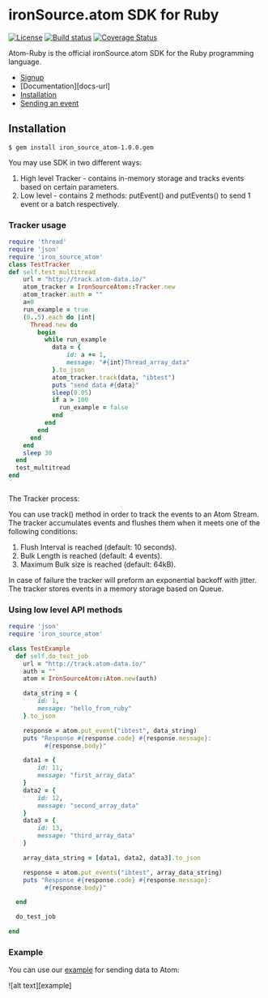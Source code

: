 # ironSource.atom SDK for Ruby
[![License][license-image]][license-url]
[![Build status][travis-image]][travis-url]
[![Coverage Status][coveralls-image]][coveralls-url]

Atom-Ruby is the official ironSource.atom SDK for the Ruby programming language.

- [Signup](https://atom.ironsrc.com/#/signup)
- [Documentation][docs-url]
- [Installation](#Installation)
- [Sending an event](#Tracker-usage)

## Installation
```gem
$ gem install iron_source_atom-1.0.0.gem
```

You may use SDK in two different ways:

1. High level Tracker - contains in-memory storage and tracks events based on certain parameters.
2. Low level - contains 2 methods: putEvent() and putEvents() to send 1 event or a batch respectively.

### Tracker usage

```ruby
require 'thread'
require 'json'
require 'iron_source_atom'
class TestTracker
def self.test_multitread
    url = "http://track.atom-data.io/"
    atom_tracker = IronSourceAtom::Tracker.new
    atom_tracker.auth = ""
    a=0
    run_example = true
    (0..5).each do |int|
      Thread.new do
        begin
          while run_example
            data = {
                id: a += 1,
                message: "#{int}Thread_array_data"
            }.to_json
            atom_tracker.track(data, "ibtest")
            puts "send data #{data}"
            sleep(0.05)
            if a > 100
              run_example = false
            end
          end
        end
      end
    end
    sleep 30
  end
  test_multitread
end
`
```

The Tracker process:

You can use track() method in order to track the events to an Atom Stream.
The tracker accumulates events and flushes them when it meets one of the following conditions:
 
1. Flush Interval is reached (default: 10 seconds).
2. Bulk Length is reached (default: 4 events).
3. Maximum Bulk size is reached (default: 64kB).

In case of failure the tracker will preform an exponential backoff with jitter.
The tracker stores events in a memory storage based on Queue.

### Using low level API methods

```ruby
require 'json'
require 'iron_source_atom'

class TestExample
  def self.do_test_job
    url = "http://track.atom-data.io/"
    auth = ""
    atom = IronSourceAtom::Atom.new(auth)

    data_string = {
        id: 1,
        message: "hello_from_ruby"
    }.to_json

    response = atom.put_event("ibtest", data_string)
    puts "Response #{response.code} #{response.message}:
          #{response.body}"

    data1 = {
        id: 11,
        message: "first_array_data"
    }
    data2 = {
        id: 12,
        message: "second_array_data"
    }
    data3 = {
        id: 13,
        message: "third_array_data"
    }

    array_data_string = [data1, data2, data3].to_json

    response = atom.put_events("ibtest", array_data_string)
    puts "Response #{response.code} #{response.message}:
          #{response.body}"

  end

  do_test_job

end
```

### Example

You can use our [example][example-url] for sending data to Atom:

![alt text][example]

[example-url]: https://github.com/ironSource/atom-ruby/tree/feature/ISA-359/example
[license-image]: https://img.shields.io/badge/license-MIT-blue.svg?style=flat-square
[license-url]: LICENSE.txt
[travis-image]: https://travis-ci.org/ironSource/atom-ruby.svg?branch=feature%2FISA-359
[travis-url]: https://travis-ci.org/ironSource/atom-ruby
[coveralls-image]: https://coveralls.io/repos/github/ironSource/atom-ruby/badge.svg?branch=feature%2FISA-359
[coveralls-url]: https://coveralls.io/github/ironSource/atom-ruby?branch=feature%2FISA-359